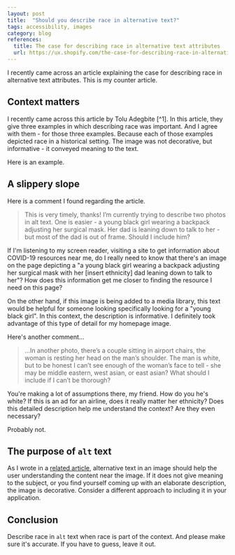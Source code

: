 ```yaml
---
layout: post
title:  "Should you describe race in alternative text?"
tags: accessibility, images
category: blog
references:
  title: The case for describing race in alternative text attributes
  url: https://ux.shopify.com/the-case-for-describing-race-in-alternative-text-attributes-a093380634f2
---
```


I recently came across an article explaining the case for describing race in alternative text attributes. This is my counter article.

## Context matters

I recently came across this article by Tolu Adegbite [^1]. In this article, they give three examples in which describing race was important. And I agree with them - for those three examples. Because each of those examples depicted race in a historical setting. The image was not decorative, but informative - it conveyed meaning to the text.

Here is an example.

## A slippery slope

Here is a comment I found regarding the article.

>This is very timely, thanks! I’m currently trying to describe two photos in alt text. One is easier - a young black girl wearing a backpack adjusting her surgical mask. Her dad is leaning down to talk to her - but most of the dad is out of frame. Should I include him?

If I'm listening to my screen reader, visiting a site to get information about COVID-19 resources near me, do I really need to know that there's an image on the page depicting a "a young black girl wearing a backpack adjusting her surgical mask with her [insert ethnicity] dad leaning down to talk to her"? How does this information get me closer to finding the resource I need on this page?

On the other hand, if this image is being added to a media library, this text would be helpful for someone looking specifically looking for a "young black girl". In this context, the description is informative. I definitely took advantage of this type of detail for my homepage image.

Here's another comment...

>...In another photo, there’s a couple sitting in airport chairs, the woman is resting her head on the man’s shoulder. The man is white, but to be honest I can’t see enough of the woman’s face to tell - she may be middle eastern, west asian, or east asian? What should I include if I can’t be thorough?

You're making a lot of assumptions there, my friend. How do you he's white? If this is an ad for an airline, does it really matter her ethnicity? Does this detailed description help me understand the context? Are they even necessary?

Probably not.

## The purpose of `alt` text

As I wrote in a [related article](), alternative text in an image should help the user understanding the content near the image. If it does not give meaning to the subject, or you find yourself coming up with an elaborate description, the image is decorative. Consider a different approach to including it in your application.

## Conclusion 

Describe race in `alt` text when race is part of the context. And please make sure it's accurate. If you have to guess, leave it out.

